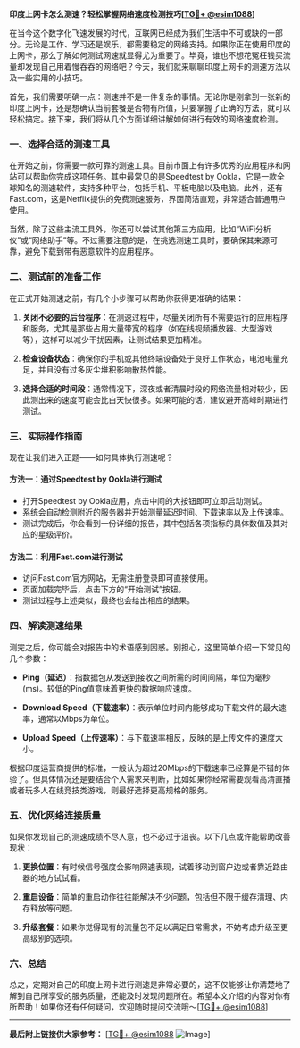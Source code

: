 **印度上网卡怎么测速？轻松掌握网络速度检测技巧[[TG💪+ @esim1088](https://t.me/s/esim1088)]**

在当今这个数字化飞速发展的时代，互联网已经成为我们生活中不可或缺的一部分。无论是工作、学习还是娱乐，都需要稳定的网络支持。如果你正在使用印度的上网卡，那么了解如何测试网速就显得尤为重要了。毕竟，谁也不想花冤枉钱买流量却发现自己用着慢吞吞的网络吧？今天，我们就来聊聊印度上网卡的测速方法以及一些实用的小技巧。

首先，我们需要明确一点：测速并不是一件复杂的事情。无论你是刚拿到一张新的印度上网卡，还是想确认当前套餐是否物有所值，只要掌握了正确的方法，就可以轻松搞定。接下来，我们将从几个方面详细讲解如何进行有效的网络速度检测。

### 一、选择合适的测速工具

在开始之前，你需要一款可靠的测速工具。目前市面上有许多优秀的应用程序和网站可以帮助你完成这项任务。其中最常见的是Speedtest by Ookla，它是一款全球知名的测速软件，支持多种平台，包括手机、平板电脑以及电脑。此外，还有Fast.com，这是Netflix提供的免费测速服务，界面简洁直观，非常适合普通用户使用。

当然，除了这些主流工具外，你还可以尝试其他第三方应用，比如“WiFi分析仪”或“网络助手”等。不过需要注意的是，在挑选测速工具时，要确保其来源可靠，避免下载到带有恶意软件的应用程序。

### 二、测试前的准备工作

在正式开始测速之前，有几个小步骤可以帮助你获得更准确的结果：

1. **关闭不必要的后台程序**：在测速过程中，尽量关闭所有不需要运行的应用程序和服务，尤其是那些占用大量带宽的程序（如在线视频播放器、大型游戏等），这样可以减少干扰因素，让测试结果更加精准。
   
2. **检查设备状态**：确保你的手机或其他终端设备处于良好工作状态，电池电量充足，并且没有过多灰尘堆积影响散热性能。

3. **选择合适的时间段**：通常情况下，深夜或者清晨时段的网络流量相对较少，因此测出来的速度可能会比白天快很多。如果可能的话，建议避开高峰时期进行测试。

### 三、实际操作指南

现在让我们进入正题——如何具体执行测速呢？

#### 方法一：通过Speedtest by Ookla进行测试
- 打开Speedtest by Ookla应用，点击中间的大按钮即可立即启动测试。
- 系统会自动检测附近的服务器并开始测量延迟时间、下载速率以及上传速率。
- 测试完成后，你会看到一份详细的报告，其中包括各项指标的具体数值及其对应的星级评价。

#### 方法二：利用Fast.com进行测试
- 访问Fast.com官方网站，无需注册登录即可直接使用。
- 页面加载完毕后，点击下方的“开始测试”按钮。
- 测试过程与上述类似，最终也会给出相应的结果。

### 四、解读测速结果

测完之后，你可能会对报告中的术语感到困惑。别担心，这里简单介绍一下常见的几个参数：

- **Ping（延迟）**：指数据包从发送到接收之间所需的时间间隔，单位为毫秒(ms)。较低的Ping值意味着更快的数据响应速度。
  
- **Download Speed（下载速率）**：表示单位时间内能够成功下载文件的最大速率，通常以Mbps为单位。

- **Upload Speed（上传速率）**：与下载速率相反，反映的是上传文件的速度大小。

根据印度运营商提供的标准，一般认为超过20Mbps的下载速率已经算是不错的体验了。但具体情况还是要结合个人需求来判断，比如如果你经常需要观看高清直播或者玩多人在线竞技类游戏，则最好选择更高规格的服务。

### 五、优化网络连接质量

如果你发现自己的测速成绩不尽人意，也不必过于沮丧。以下几点或许能帮助改善现状：

1. **更换位置**：有时候信号强度会影响网速表现，试着移动到窗户边或者靠近路由器的地方试试看。

2. **重启设备**：简单的重启动作往往能解决不少问题，包括但不限于缓存清理、内存释放等问题。

3. **升级套餐**：如果你觉得现有的流量包不足以满足日常需求，不妨考虑升级至更高级别的选项。

### 六、总结

总之，定期对自己的印度上网卡进行测速是非常必要的，这不仅能够让你清楚地了解到自己所享受的服务质量，还能及时发现问题所在。希望本文介绍的内容对你有所帮助！如果你还有任何疑问，欢迎随时提问交流哦～[[TG💪+ @esim1088](https://t.me/s/esim1088)]

---

**最后附上链接供大家参考：**
[[TG💪+ @esim1088](https://t.me/s/esim1088) ![Image](https://i.postimg.cc/4NQfJmqS/Snipaste-2025-05-13-00-14-12.png)]